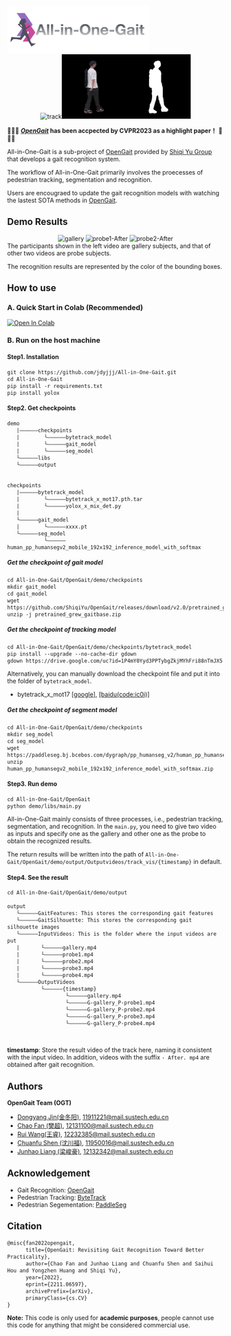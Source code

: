<img src="./assets/logo2.png" width = "330" height = "110" alt="logo" />

<div align="center"><img src="./assets/track.gif" width = "150" height = "150" alt="track" /><img src="./assets/seg.gif" width = "150" height = "150" alt="seg" /><img src="./assets/sil.gif" width = "150" height = "150" alt="sil" /></div>

🎉🎉🎉 **[*OpenGait*](https://arxiv.org/pdf/2211.06597.pdf) has been accpected by CVPR2023 as a highlight paper！** 🎉🎉🎉

All-in-One-Gait is a sub-project of [OpenGait](https://github.com/ShiqiYu/OpenGait) provided by [Shiqi Yu Group](https://faculty.sustech.edu.cn/yusq/) that develops a gait recognition system.

The workflow of All-in-One-Gait primarily involves the proecesses of pedestrian tracking, segmentation and recognition.

Users are encougraed to update the gait recognition models with watching the lastest SOTA methods in [OpenGait](https://github.com/ShiqiYu/OpenGait).

## Demo Results

<div align="center">
       <img src="./OpenGait/demo/output/demo_video_result/gallery.gif"       width = "144" height = "256" alt="gallery" /> 
       <img src="./OpenGait/demo/output/demo_video_result/probe1-After.gif"  width = "455" height = "256" alt="probe1-After" />
       <img src="./OpenGait/demo/output/demo_video_result/probe2-After.gif"  width = "144" height = "256" alt="probe2-After" /> 
</div>
The participants shown in the left video are gallery subjects, and that of other two videos are probe subjects. 

The recognition results are represented by the color of the bounding boxes.
<!-- The videos in `./output/demo_video_result` are all generated by main.py, where `gallery.mp4` is the gallery, and the other `probe-After.mp4` are the result videos after gait recognition. **Among them, people with the same ID are those with the same bounding box color**. -->

## How to use

### A. Quick Start in Colab (Recommended)
[![Open In Colab](https://colab.research.google.com/assets/colab-badge.svg)](https://colab.research.google.com/drive/192ZJrRC8NxVAkowNWnMhkO7_q1uzkzS7?usp=sharing)

### B. Run on the host machine

#### Step1. Installation
```
git clone https://github.com/jdyjjj/All-in-One-Gait.git
cd All-in-One-Gait
pip install -r requirements.txt
pip install yolox
```
#### Step2. Get checkpoints
```
demo
   |——————checkpoints
   |        └——————bytetrack_model
   |        └——————gait_model
   |        └——————seg_model
   └——————libs
   └——————output


checkpoints
   |——————bytetrack_model
   |        └——————bytetrack_x_mot17.pth.tar
   |        └——————yolox_x_mix_det.py
   |
   └——————gait_model
   |        └——————xxxx.pt
   └——————seg_model
            └——————human_pp_humansegv2_mobile_192x192_inference_model_with_softmax
```

##### Get the checkpoint of gait model

```
cd All-in-One-Gait/OpenGait/demo/checkpoints
mkdir gait_model
cd gait_model
wget https://github.com/ShiqiYu/OpenGait/releases/download/v2.0/pretrained_grew_gaitbase.zip
unzip -j pretrained_grew_gaitbase.zip

```

##### Get the checkpoint of tracking model
```
cd All-in-One-Gait/OpenGait/demo/checkpoints/bytetrack_model
pip install --upgrade --no-cache-dir gdown
gdown https://drive.google.com/uc?id=1P4mY0Yyd3PPTybgZkjMYhFri88nTmJX5
```

Alternatively, you can manually download the checkpoint file and put it into the folder of `bytetrack_model`.

- bytetrack_x_mot17 [[google]](https://drive.google.com/file/d/1P4mY0Yyd3PPTybgZkjMYhFri88nTmJX5/view?usp=sharing), [[baidu(code:ic0i)]](https://pan.baidu.com/s/1OJKrcQa_JP9zofC6ZtGBpw)

##### Get the checkpoint of segment model
```
cd All-in-One-Gait/OpenGait/demo/checkpoints
mkdir seg_model
cd seg_model
wget https://paddleseg.bj.bcebos.com/dygraph/pp_humanseg_v2/human_pp_humansegv2_mobile_192x192_inference_model_with_softmax.zip
unzip human_pp_humansegv2_mobile_192x192_inference_model_with_softmax.zip
```

#### Step3. Run demo
```
cd All-in-One-Gait/OpenGait
python demo/libs/main.py
```

All-in-One-Gait mainly consists of three processes, i.e., pedestrian tracking, segmentation, and recognition. 
In the `main.py`, you need to give two video as inputs and specify one as the gallery and other one as the probe to obtain the recognized results. 
<!-- In 1main.py, you need to select two video inputs and specify one as the gallery and one as the probe to obtain the recognized results.  -->
The return results will be written into the path of `All-in-One-Gait/OpenGait/demo/output/Outputvideos/track_vis/{timestamp}` in default.

#### Step4. See the result

```
cd All-in-One-Gait/OpenGait/demo/output

output
   └——————GaitFeatures: This stores the corresponding gait features
   └——————GaitSilhouette: This stores the corresponding gait silhouette images
   └——————InputVideos: This is the folder where the input videos are put
   |       └——————gallery.mp4
   |       └——————probe1.mp4
   |       └——————probe2.mp4
   |       └——————probe3.mp4
   |       └——————probe4.mp4
   └——————OutputVideos
           └——————{timestamp}
                   └——————gallery.mp4
                   └——————G-gallery_P-probe1.mp4
                   └——————G-gallery_P-probe2.mp4
                   └——————G-gallery_P-probe3.mp4
                   └——————G-gallery_P-probe4.mp4

   
```

**timestamp**: Store the result video of the track here, naming it consistent with the input video. In addition, videos with the suffix `- After. mp4` are obtained after gait recognition.

## Authors

**OpenGait Team (OGT)**

- [Dongyang Jin(金冬阳)](https://faculty.sustech.edu.cn/?p=176498&tagid=yusq&cat=2&iscss=1&snapid=1&go=1&orderby=date), 11911221@mail.sustech.edu.cn
- [Chao Fan (樊超)](https://faculty.sustech.edu.cn/?p=128578&tagid=yusq&cat=2&iscss=1&snapid=1&orderby=date), 12131100@mail.sustech.edu.cn
- [Rui Wang(王睿)](https://faculty.sustech.edu.cn/?p=161705&tagid=yusq&cat=2&iscss=1&snapid=1&go=1&orderby=date), 12232385@mail.sustech.edu.cn
- [Chuanfu Shen (沈川福)](https://faculty.sustech.edu.cn/?p=95396&tagid=yusq&cat=2&iscss=1&snapid=1&orderby=date), 11950016@mail.sustech.edu.cn
- [Junhao Liang (梁峻豪)](https://faculty.sustech.edu.cn/?p=95401&tagid=yusq&cat=2&iscss=1&snapid=1&orderby=date), 12132342@mail.sustech.edu.cn

## Acknowledgement
- Gait Recognition: [OpenGait](https://github.com/ShiqiYu/OpenGait)
- Pedestrian Tracking: [ByteTrack](https://github.com/ifzhang/ByteTrack)
- Pedestrian Segementation: [PaddleSeg](https://github.com/PaddlePaddle/PaddleSeg)

## Citation
```
@misc{fan2022opengait,
      title={OpenGait: Revisiting Gait Recognition Toward Better Practicality}, 
      author={Chao Fan and Junhao Liang and Chuanfu Shen and Saihui Hou and Yongzhen Huang and Shiqi Yu},
      year={2022},
      eprint={2211.06597},
      archivePrefix={arXiv},
      primaryClass={cs.CV}
}
```

**Note:**
This code is only used for **academic purposes**, people cannot use this code for anything that might be considered commercial use.
